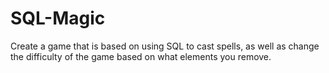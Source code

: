 # SQL-Magic
Create a game that is based on using SQL to cast spells, as well as change the difficulty of the game based on what elements you remove.
